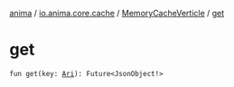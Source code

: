 [anima](../../index.md) / [io.anima.core.cache](../index.md) / [MemoryCacheVerticle](index.md) / [get](./get.md)

# get

`fun get(key: `[`Ari`](../../io.anima/-ari.md)`): Future<JsonObject!>`
